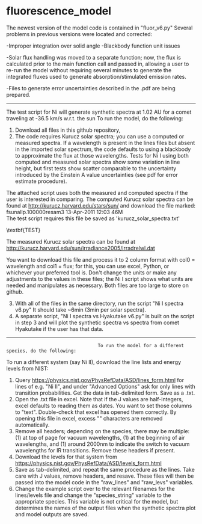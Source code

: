# fluorescence_model

The newest version of the model code is contained in "fluor_v6.py"
Several problems in previous versions were located and corrected:

-Improper integration over solid angle
-Blackbody function unit issues

-Solar flux handling was moved to a separate function; now, the flux is calculated prior to the main function call and passed in, allowing a user to re-run the model
without requiring several minutes to generate the integrated fluxes used to generate absorption/stimulated emission rates.

-Files to generate error uncertainties described in the .pdf are being prepared.

----

The test script for Ni will generate synthetic spectra at 1.02 AU for a comet traveling at -36.5 km/s w.r.t. the sun
To run the model, do the following:

1. Download all files in this github repository,
2. The code requires Kurucz solar spectra; you can use a computed or measured spectra. If a wavelength is present in the lines files but absent in the imported solar spectrum,
the code defaults to using a blackbody to approximate the flux at those wavelengths. Tests for Ni I using both computed and measured solar spectra show some variation in line height, but first tests show scatter comparable to the uncertainty introduced by the Einstein A value uncertainties (see pdf for error estimate procedure). 

The attached script uses both the measured and computed spectra if the user is interested in comparing. 
The computed Kurucz solar spectra can be found at
http://kurucz.harvard.edu/stars/sun/
and download the file marked: fsunallp.100000resam3   13-Apr-2011 12:03   46M  
The test script requires this file be saved as 'kurucz_solar_spectra.txt'

\textbf{TEST}

The measured Kurucz solar spectra can be found at 
http://kurucz.harvard.edu/sun/irradiance2005/irradrelwl.dat

You want to download this file and process it to 2 column format with col0 = wavelength and col1 = flux; for this, you can use excel, Python, or whichever your preferred tool is. Don't change the units or make any adjustments to the values in these files; the Ni I script shows what units are needed and manipulates as necessary. Both files are too large to store on github.

3. With all of the files in the same directory, run the script "Ni I spectra v6.py" It should take ~6min (3min per solar spectra). 
4. A separate script, "Ni I spectra vs Hyakutake v6.py" is built on the script in step 3 and will plot the synthetic spectra vs spectra from comet Hyakutake if the user has that data.

----
                                      To run the model for a different species, do the following:
To run a different system (say Ni II), download the line lists and energy levels from NIST:
1. Query https://physics.nist.gov/PhysRefData/ASD/lines_form.html for lines of e.g. "Ni II", and under "Advanced Options" ask for only lines with transition probabilities. Get the data in tab-delimited form. Save as a .txt.
2. Open the .txt file in excel. Note that if the J values are half-integers, excel defaults to reading them as dates. You want to set those columns to "text". Double-check that excel has opened them correctly. By opening this file in excel, excess "" characters are removed automatically.
3. Remove all headers; depending on the species, there may be multiple: (1) at top of page for vacuum wavelengths, (1) at the beginning of air wavelengths, and (1) around 2000nm to indicate the switch to vacuum wavelengths for IR transitions. Remove these headers if present.
4. Download the levels for that system from https://physics.nist.gov/PhysRefData/ASD/levels_form.html
5. Save as tab-delimited, and repeat the same procedure as the lines. Take care with J values, remove headers, and resave. These files will then be passed into the model code in the "raw_lines" and "raw_levs" variables.
6. Change the example script over to the relevant filenames for the lines/levels file and change the "species_string" variable to the appropriate species. This variable is not critical for the model, but determines the names of the output files when the synthetic spectra plot and model outputs are saved.

